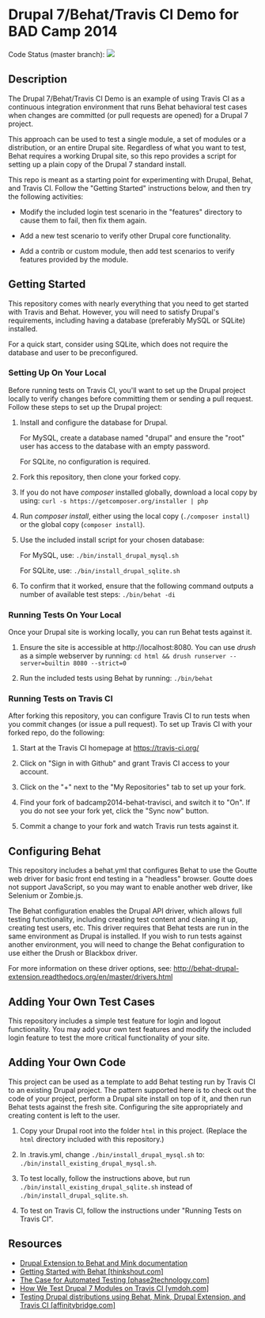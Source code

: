 # Drupal 7/Behat/Travis CI Demo for BAD Camp 2014

Code Status (master branch):
<a href="https://travis-ci.org/johnsmithm/badcamp2014-behat-travisci"><img src="https://travis-ci.org/johnsmithm/badcamp2014-behat-travisci.svg?branch=master"></a>

## Description

The Drupal 7/Behat/Travis CI Demo is an example of using Travis CI as a
continuous integration environment that runs Behat behavioral test cases when
changes are committed (or pull requests are opened) for a Drupal 7 project.

This approach can be used to test a single module, a set of modules or a
distribution, or an entire Drupal site. Regardless of what you want to test,
Behat requires a working Drupal site, so this repo provides a script for
setting up a plain copy of the Drupal 7 standard install.

This repo is meant as a starting point for experimenting with Drupal, Behat,
and Travis CI. Follow the "Getting Started" instructions below, and then try
the following activities:

- Modify the included login test scenario in the "features" directory to cause
them to fail, then fix them again.

- Add a new test scenario to verify other Drupal core functionality.

- Add a contrib or custom module, then add test scenarios to verify features
provided by the module.


## Getting Started

This repository comes with nearly everything that you need to get started with
Travis and Behat. However, you will need to satisfy Drupal's requirements,
including having a database (preferably MySQL or SQLite) installed.

For a quick start, consider using SQLite, which does not require the database
and user to be preconfigured.


### Setting Up On Your Local

Before running tests on Travis CI, you'll want to set up the Drupal project
locally to verify changes before committing them or sending a pull request.
Follow these steps to set up the Drupal project:

1. Install and configure the database for Drupal.

    For MySQL, create a database named "drupal" and ensure the "root" user has
    access to the database with an empty password.
    
    For SQLite, no configuration is required.

2. Fork this repository, then clone your forked copy.

3. If you do not have *composer* installed globally, download a local copy by
using: `curl -s https://getcomposer.org/installer | php`

4. Run *composer install*, either using the local copy (`./composer install`)
or the global copy (`composer install`).

5. Use the included install script for your chosen database:

    For MySQL, use: `./bin/install_drupal_mysql.sh`
    
    For SQLite, use: `./bin/install_drupal_sqlite.sh`

6. To confirm that it worked, ensure that the following command outputs a
number of available test steps: `./bin/behat -di`


### Running Tests On Your Local

Once your Drupal site is working locally, you can run Behat tests against it.

1. Ensure the site is accessible at http://localhost:8080. You can use *drush*
as a simple webserver by running:
`cd html && drush runserver --server=builtin 8080 --strict=0`

2. Run the included tests using Behat by running: `./bin/behat`


### Running Tests on Travis CI

After forking this repository, you can configure Travis CI to run tests when
you commit changes (or issue a pull request). To set up Travis CI with your
forked repo, do the following:

1. Start at the Travis CI homepage at https://travis-ci.org/

2. Click on "Sign in with Github" and grant Travis CI access to your account.

3. Click on the "+" next to the "My Repositories" tab to set up your fork.

4. Find your fork of badcamp2014-behat-travisci, and switch it to "On". If you
do not see your fork yet, click the "Sync now" button.

5. Commit a change to your fork and watch Travis run tests against it.


## Configuring Behat

This repository includes a behat.yml that configures Behat to use the Goutte web
driver for basic front end testing in a "headless" browser. Goutte does not
support JavaScript, so you may want to enable another web driver, like Selenium
or Zombie.js.

The Behat configuration enables the Drupal API driver, which allows full testing
functionality, including creating test content and cleaning it up, creating test
users, etc. This driver requires that Behat tests are run in the same
environment as Drupal is installed. If you wish to run tests against another
environment, you will need to change the Behat configuration to use either the
Drush or Blackbox driver.

For more information on these driver options, see:
http://behat-drupal-extension.readthedocs.org/en/master/drivers.html


## Adding Your Own Test Cases

This repository includes a simple test feature for login and logout
functionality. You may add your own test features and modify the included login
feature to test the more critical functionality of your site.


## Adding Your Own Code

This project can be used as a template to add Behat testing run by Travis CI to
an existing Drupal project. The pattern supported here is to check out the code
of your project, perform a Drupal site install on top of it, and then run Behat
tests against the fresh site. Configuring the site appropriately and creating
content is left to the user.

1. Copy your Drupal root into the folder `html` in this project. (Replace the
`html` directory included with this repository.)

2. In .travis.yml, change `./bin/install_drupal_mysql.sh` to:
`./bin/install_existing_drupal_mysql.sh`.

3. To test locally, follow the instructions above, but run
`./bin/install_existing_drupal_sqlite.sh` instead of
`./bin/install_drupal_sqlite.sh`.

4. To test on Travis CI, follow the instructions under "Running Tests on Travis
CI".


## Resources

- [Drupal Extension to Behat and Mink documentation](http://behat-drupal-extension.readthedocs.org/)
- [Getting Started with Behat [thinkshout.com]](http://thinkshout.com/blog/2014/10/getting-started-with-behat/)
- [The Case for Automated Testing [phase2technology.com]](http://www.phase2technology.com/blog/the-case-for-automated-testing/)
- [How We Test Drupal 7 Modules on Travis CI [vmdoh.com]](http://www.vmdoh.com/blog/how-we-test-drupal-7-modules-travis-ci)
- [Testing Drupal distributions using Behat, Mink, Drupal Extension, and Travis CI [affinitybridge.com]](http://affinitybridge.com/blog/testing-drupal-distributions-using-behat-mink-drupal-extension-and-travis-ci)
